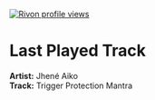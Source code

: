[![Rivon profile views](https://u8views.com/api/v1/github/profiles/102215669/views/day-week-month-total-count.svg)](https://u8views.com/github/rivontulet)

# Last Played Track

**Artist:** Jhené Aiko  
**Track:** Trigger Protection Mantra
